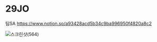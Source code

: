 # 29JO

팀SA
https://www.notion.so/a93428acd5b34c9ba996950f4820a8c2

![스크린샷(564)](https://user-images.githubusercontent.com/118158825/215988731-133d55da-fa9e-48dc-b61f-6a36997db175.png)
